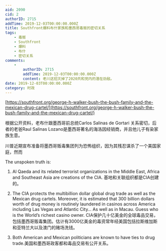 ```yaml
---
aid: 2090
cid: 2
authorID: 2715
addTime: 2019-12-03T00:00:00.000Z
title: Southfront爆料布什家族和墨西哥毒贩的密切关系
tags:
    - 毒贩
    - Southfront
    - 爆料
    - 布什
    - 密切关系
comments:
    -
        authorID: 2715
        addTime: 2019-12-03T00:00:00.000Z
        content: 老川这招灭掉了2020共和党内的潜在劲敌。
date: 2019-12-03T00:00:00.000Z
category: 时政
---
```


[https://southfront.org/george-h-walker-bush-the-bush-family-and-the-mexican-drug-cartel/](https://southfront.org/george-h-walker-bush-the-bush-family-and-the-mexican-drug-cartel/)

根据公开资料，老布什跟墨西哥前总统Carlos Salinas de Gortari 关系密切，后者的老爸Raul Salinas Lozano是墨西哥著名的海洛因经销商，并且他儿子有染家族生意。

川普近期宣布准备将墨西哥贩毒集团列为恐怖组织，因为其残忍谋杀了一个美国家庭，然而

The unspoken truth is:

1.  Al Qaeda and its related terrorist organizations in the Middle East, Africa and Southeast Asia are creations of the CIA. 基地和关联组织都是CIA创建的。
    
2.  The CIA protects the multibillion dollar global drug trade as well as the Mexican drug cartels. Moreover, it is estimated that 300 billion dollars worth of drug money is routinely laundered in casinos across America including Las Vegas and Atlantic City… As well as in Macau. Guess who is the World’s richest casino owner. CIA保护几十亿美金的全球毒品交易，包括墨西哥贩毒集团。估计有3000亿美金的毒资常年经美国包括拉斯维加斯和亚特兰大以及澳门的赌场洗钱。
    
3.  Both American and Mexican politicians are known to have ties to drug trade.美国和墨西哥政客都和毒品交易有公开关系。
